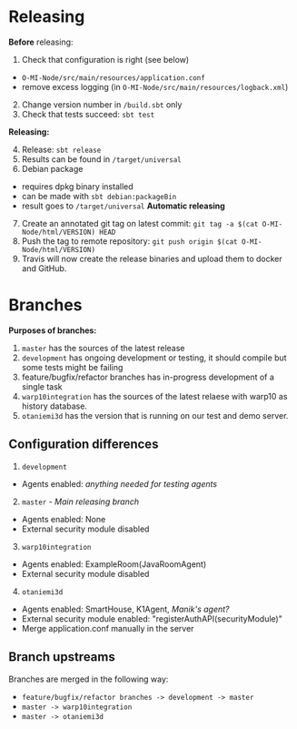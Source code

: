 
Releasing
=========

**Before** releasing:

1. Check that configuration is right (see below)
  * `O-MI-Node/src/main/resources/application.conf`
  * remove excess logging (in `O-MI-Node/src/main/resources/logback.xml`)
2. Change version number in `/build.sbt` only
3. Check that tests succeed: `sbt test`

**Releasing:**

4. Release: `sbt release`
5. Results can be found in `/target/universal`
6. Debian package
  * requires dpkg binary installed
  * can be made with `sbt debian:packageBin`
  * result goes to `/target/universal`
**Automatic releasing**

7. Create an annotated git tag on latest commit: `git tag -a $(cat O-MI-Node/html/VERSION) HEAD`
8. Push the tag to remote repository: `git push origin $(cat O-MI-Node/html/VERSION)`
9. Travis will now create the release binaries and upload them to docker and GitHub.

Branches
========

**Purposes of branches:**

1. `master` has the sources of the latest release
2. `development` has ongoing development or testing, it should compile but some tests might be failing
3. feature/bugfix/refactor branches has in-progress development of a single task
4. `warp10integration` has the sources of the latest relaese with warp10 as history database.
5. `otaniemi3d` has the version that is running on our test and demo server.


Configuration differences
-------------------------

1. `development`
  * Agents enabled: *anything needed for testing agents*
2. `master` - *Main releasing branch*
  * Agents enabled: None
  * External security module disabled
3. `warp10integration`
  * Agents enabled: ExampleRoom(JavaRoomAgent)
  * External security module disabled
4. `otaniemi3d`
  * Agents enabled: SmartHouse, K1Agent, *Manik's agent?*
  * External security module enabled: "registerAuthAPI(securityModule)"
  * Merge application.conf manually in the server
  
Branch upstreams
-----------------

Branches are merged in the following way:
* `feature/bugfix/refactor branches -> development -> master`
* `master -> warp10integration`
* `master -> otaniemi3d`

